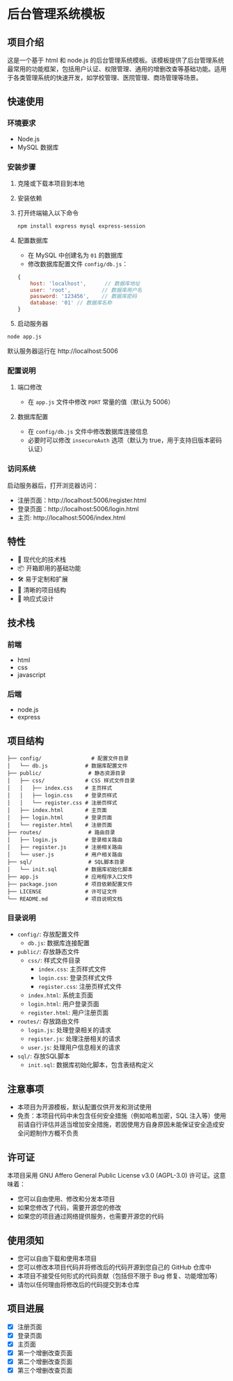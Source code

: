 # 后台管理系统模板

## 项目介绍

这是一个基于 html 和 node.js 的后台管理系统模板。该模板提供了后台管理系统最常用的功能框架，包括用户认证、权限管理、通用的增删改查等基础功能。适用于各类管理系统的快速开发，如学校管理、医院管理、商场管理等场景。

## 快速使用

### 环境要求

* Node.js
* MySQL 数据库

### 安装步骤

1. 克隆或下载本项目到本地
2. 安装依赖
3. 打开终端输入以下命令

   ```bash
   npm install express mysql express-session
   ```
4. 配置数据库

   - 在 MySQL 中创建名为 `01` 的数据库
   - 修改数据库配置文件 `config/db.js`：

   ```javascript
   {
       host: 'localhost',      // 数据库地址
       user: 'root',          // 数据库用户名
       password: '123456',    // 数据库密码
       database: '01' // 数据库名称
   }
   ```
5. 启动服务器

```bash
node app.js
```

默认服务器运行在 http://localhost:5006

### 配置说明

1. 端口修改

   - 在 `app.js` 文件中修改 `PORT` 常量的值（默认为 5006）
2. 数据库配置

   - 在 `config/db.js` 文件中修改数据库连接信息
   - 必要时可以修改 `insecureAuth` 选项（默认为 true，用于支持旧版本密码认证）

### 访问系统

启动服务器后，打开浏览器访问：

- 注册页面：http://localhost:5006/register.html
- 登录页面：http://localhost:5006/login.html
- 主页: http://localhost:5006/index.html

## 特性

* 🚀 现代化的技术栈
* 📦 开箱即用的基础功能
* 🛠️ 易于定制和扩展
* 🎨 清晰的项目结构
* 📱 响应式设计

## 技术栈

### 前端

* html
* css
* javascript

### 后端

* node.js
* express

## 项目结构

```
├── config/                # 配置文件目录
│   └── db.js            # 数据库配置文件
├── public/               # 静态资源目录
│   ├── css/             # CSS 样式文件目录
│   │   ├── index.css    # 主页样式
│   │   ├── login.css    # 登录页样式
│   │   └── register.css # 注册页样式
│   ├── index.html       # 主页面
│   ├── login.html       # 登录页面
│   └── register.html    # 注册页面
├── routes/               # 路由目录
│   ├── login.js         # 登录相关路由
│   ├── register.js      # 注册相关路由
│   └── user.js          # 用户相关路由
├── sql/                  # SQL脚本目录
│   └── init.sql         # 数据库初始化脚本
├── app.js               # 应用程序入口文件
├── package.json         # 项目依赖配置文件
├── LICENSE              # 许可证文件
└── README.md            # 项目说明文档
```

### 目录说明

* `config/`: 存放配置文件
  - `db.js`: 数据库连接配置
* `public/`: 存放静态文件
  - `css/`: 样式文件目录
    - `index.css`: 主页样式文件
    - `login.css`: 登录页样式文件
    - `register.css`: 注册页样式文件
  - `index.html`: 系统主页面
  - `login.html`: 用户登录页面
  - `register.html`: 用户注册页面
* `routes/`: 存放路由文件
  - `login.js`: 处理登录相关的请求
  - `register.js`: 处理注册相关的请求
  - `user.js`: 处理用户信息相关的请求
* `sql/`: 存放SQL脚本
  - `init.sql`: 数据库初始化脚本，包含表结构定义

## 注意事项

* 本项目为开源模板，默认配置仅供开发和测试使用
* 免责：本项目代码中未包含任何安全措施（例如哈希加密，SQL 注入等）使用前请自行评估并适当增加安全措施，若因使用方自身原因未能保证安全造成安全问题制作方概不负责

## 许可证

本项目采用 GNU Affero General Public License v3.0 (AGPL-3.0) 许可证。这意味着：

* 您可以自由使用、修改和分发本项目
* 如果您修改了代码，需要开源您的修改
* 如果您的项目通过网络提供服务，也需要开源您的代码

## 使用须知

* 您可以自由下载和使用本项目
* 您可以修改本项目代码并将修改后的代码开源到您自己的 GitHub 仓库中
* 本项目不接受任何形式的代码贡献（包括但不限于 Bug 修复、功能增加等）
* 请勿以任何理由将修改后的代码提交到本仓库

## 项目进展

* [X] 注册页面
* [X] 登录页面
* [X] 主页面
* [X] 第一个增删改查页面
* [X] 第二个增删改查页面
* [X] 第三个增删改查页面
